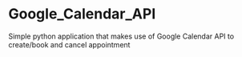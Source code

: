 # Google_Calendar_API
 Simple python application that makes use of Google Calendar API to create/book and cancel appointment
